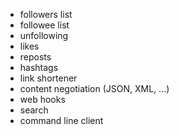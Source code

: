 - followers list
- followee list
- unfollowing
- likes
- reposts
- hashtags
- link shortener
- content negotiation (JSON, XML, ...)
- web hooks
- search
- command line client
